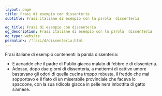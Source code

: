 ```yaml
---
layout: page
title: Frasi di esempio con dissenteria 
subtitle: Frasi italiane di esempio con la parola  dissenteria

og_title: Frasi di esempio con dissenteria 
og_description: Frasi italiane di esempio con la parola  dissenteria
og_type: website
permalink: /frasi/d/dissenteria.html
---
```


Frasi italiane di esempio contenenti la parola dissenteria:


- E accadde che il padre di Publio giacea malato di febbre e di dissenteria.
- Adesso, dopo due giorni di dissenteria, a mettermi di cattivo umore bastavano gli odori di quella cucina troppo robusta, il freddo che mal sopportavo e il fiato di un miserabile provinciale che faceva lo spaccone, con la sua ridicola giacca in pelle nera imbottita di gatto siamese.
